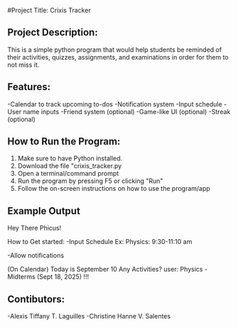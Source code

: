 #Project Title: Crixis Tracker

## Project Description:
This is a simple python program that would help students be reminded of their activities, quizzes, assignments, and examinations in order for them to not miss it.

## Features:
-Calendar to track upcoming to-dos
-Notification system
-Input schedule
-User name inputs
-Friend system (optional)
-Game-like UI (optional)
-Streak (optional)

## How to Run the Program:
1. Make sure to have Python installed.
2. Download the file "crixis_tracker.py
3. Open a terminal/command prompt
4. Run the program by pressing F5 or clicking "Run"
5. Follow the on-screen instructions on how to use the program/app

## Example Output
Hey There Phicus!

How to Get started:
-Input Schedule
Ex: Physics: 9:30-11:10 am

-Allow notifications

(On Calendar)
Today is September 10
Any Activities?
user: Physics - Midterms (Sept 18, 2025) !!!

## Contibutors:
-Alexis Tiffany T. Laguilles
-Christine Hanne V. Salentes 
